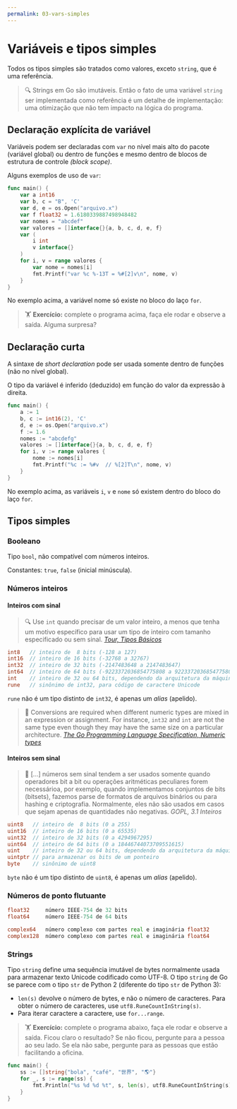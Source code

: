 ```yaml
---
permalink: 03-vars-simples
---
```


# Variáveis e tipos simples

Todos os tipos simples são tratados como valores, exceto `string`, que é uma referência. 


> 🔍 Strings em Go são imutáveis. Então o fato de uma variável `string` ser implementada como referência é um detalhe de implementação: uma otimização que não tem impacto na lógica do programa.

## Declaração explícita de variável

Variáveis podem ser declaradas com `var` no nível mais alto do pacote (variável global) ou dentro de funções e mesmo dentro de blocos de estrutura de controle *(block scope)*.

Alguns exemplos de uso de `var`:

```go
func main() {
	var a int16
	var b, c = "B", 'C'
	var d, e = os.Open("arquivo.x")
	var f float32 = 1.6180339887498948482
	var nomes = "abcdef"
	var valores = []interface{}{a, b, c, d, e, f}
	var (
		i int
		v interface{}
	)
	for i, v = range valores {
		var nome = nomes[i]
		fmt.Printf("var %c %-13T = %#[2]v\n", nome, v)
	}
}
```

No exemplo acima, a variável nome só existe no bloco do laço `for`.

> 🏋 **Exercício:** complete o programa acima, faça ele rodar e observe a saída. Alguma surpresa?

## Declaração curta

A sintaxe de *short declaration* pode ser usada somente dentro de funções (não no nível global).

O tipo da variável é inferido (deduzido) em função do valor da expressão à direita.

```go
func main() {
	a := 1
	b, c := int16(2), 'C'
	d, e := os.Open("arquivo.x")
	f := 1.6
	nomes := "abcdefg"
	valores := []interface{}{a, b, c, d, e, f}
	for i, v := range valores {
		nome := nomes[i]
		fmt.Printf("%c := %#v  // %[2]T\n", nome, v)
	}
}
```

No exemplo acima, as variáveis `i`, `v` e `nome` só existem dentro do bloco do laço `for`.

## Tipos simples

### Booleano

Tipo `bool`, não compatível com números inteiros.

Constantes: `true`, `false` (inicial minúscula). 

### Números inteiros

#### Inteiros com sinal

> 🔍 Use `int` quando precisar de um valor inteiro, a menos que tenha um motivo específico para usar um tipo de inteiro com tamanho especificado ou sem sinal. *[Tour, Tipos Básicos](https://go-tour-br.appspot.com/basics/11)*


```go
int8   // inteiro de  8 bits (-128 a 127)
int16  // inteiro de 16 bits (-32768 a 32767)
int32  // inteiro de 32 bits (-2147483648 a 2147483647)
int64  // inteiro de 64 bits (-9223372036854775808 a 9223372036854775807)
int    // inteiro de 32 ou 64 bits, dependendo da arquitetura da máquina
rune   // sinônimo de int32, para código de caractere Unicode
```

`rune` não é um tipo distinto de `int32`, é apenas um *alias* (apelido).

> 📖 Conversions are required when different numeric types are mixed in an expression or assignment. For instance,  `int32` and `int` are not the same type even though they may have the same size on a particular architecture. *[The Go Programming Language Specification, Numeric types](https://golang.org/ref/spec#Numeric_types)*


#### Inteiros sem sinal

> 📖 [...] números sem sinal tendem a ser usados somente quando operadores bit a bit ou operações aritméticas peculiares forem necessárioa, por exemplo, quando implementamos conjuntos de bits (bitsets), fazemos parse de formatos de arquivos binários ou para hashing e criptografia. Normalmente, eles não são usados em casos que sejam apenas de quantidades não negativas. *GOPL, 3.1 Inteiros*

```go
uint8   // inteiro de  8 bits (0 a 255)
uint16  // inteiro de 16 bits (0 a 65535)
uint32  // inteiro de 32 bits (0 a 4294967295)
uint64  // inteiro de 64 bits (0 a 18446744073709551615)
uint    // inteiro de 32 ou 64 bits, dependendo da arquitetura da máquina
uintptr // para armazenar os bits de um ponteiro
byte    // sinônimo de uint8
```

`byte` não é um tipo distinto de `uint8`, é apenas um *alias* (apelido).



### Números de ponto flutuante

```go
float32     número IEEE-754 de 32 bits
float64     número IEEE-754 de 64 bits

complex64   número complexo com partes real e imaginária float32
complex128  número complexo com partes real e imaginária float64
```

### Strings

Tipo `string` define uma sequência imutável de bytes normalmente usada para armazenar texto Unicode codificado como UTF-8. O tipo `string` de Go se parece com o tipo `str` de Python 2 (diferente do tipo `str` de Python 3):

- `len(s)` devolve o número de bytes, e não o número de caracteres. Para obter o número de caracteres, use `utf8.RuneCountInString(s)`.
- Para iterar caractere a caractere, use `for...range`.

> 🏋 **Exercício:** complete o programa abaixo, faça ele rodar e observe a saída. Ficou claro o resultado? Se não ficou, pergunte para a pessoa ao seu lado. Se ela não sabe, pergunte para as pessoas que estão facilitando a oficina.

```go
func main() {
	ss := []string{"bola", "café", "世界", "🌎"} 
	for _, s := range(ss) {
		fmt.Println("%s %d %d %t", s, len(s), utf8.RuneCountInString(s), []rune(s))
	}
}
```
